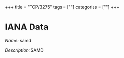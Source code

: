 +++
title = "TCP/3275"
tags = [""]
categories = [""]
+++

# IANA Data

_Name:_ samd

_Description:_ SAMD

